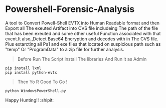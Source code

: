# Powershell-Forensic-Analysis
A tool to Convert Powell-Shell EVTX into Human Readable format and then Export all The exeuted Artifact into CVS file includeing The path of the file that has been exeuted and some other useful Function associated with that event.It also,,Detect Base64 Encryption and decodes with in The CVS file. Plus extarcting all Ps1 and exe files that located on suspicious path such as "temp" Or "ProgramData" to a zip file for further analysis.


>Before Run The Script install The libraries And Run it as Admin
```
pip install lxml
pip install python-evtx
```
>Then Yo R Good To Go !

```
python WindowsPowerShell.py
```

Happy Hunting!! :shipit:

